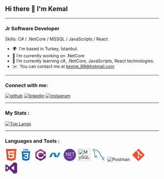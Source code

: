 ## Hi there 👋 I'm Kemal

---

### Jr Software Developer 

Skills: C# / .NetCore / MSSQL / JavaScripts / React 

* 🌍  I'm based in Turkey, İstanbul.
* 🔭 I’m currently working on .NetCore
* 🌱 I’m currently learning c#, .NetCore, JavaScripts, React technologies.
* ✉️  You can contact me at [kemre_99@hotmail.com](mailto:kemre_99@hotmail.com)

---

### Connect with me:

[<img src='https://cdn.jsdelivr.net/npm/simple-icons@3.0.1/icons/github.svg' alt='github' height='40'>](https://github.com/kemalemreerol)  [<img src='https://cdn.jsdelivr.net/npm/simple-icons@3.0.1/icons/linkedin.svg' alt='linkedin' height='40'>]([https://www.linkedin.com/in/kemal-emre-erol-99999421a/](https://www.linkedin.com/in/kemalemreerol/))  [<img src='https://cdn.jsdelivr.net/npm/simple-icons@3.0.1/icons/instagram.svg' alt='instagram' height='40'>](https://www.instagram.com/kemal_emre1/)  

---

### My Stats :

[![Top Langs](https://github-readme-stats.vercel.app/api/top-langs/?username=kemalemreerol&layout=compact&theme=material-palenight)](https://github.com/anuraghazra/github-readme-stats)



---

### Languages and Tools :

<p>
<img src="https://github.com/devicons/devicon/blob/master/icons/html5/html5-original.svg" title="HTML5" alt="HTML" width="40" height="40"/>&nbsp;
<img src="https://github.com/devicons/devicon/blob/master/icons/css3/css3-plain-wordmark.svg"  title="CSS3" alt="CSS" width="40" height="40"/>&nbsp;
<img src="https://github.com/devicons/devicon/blob/master/icons/csharp/csharp-original.svg" title="CSharp" **alt="CSharp" width="40" height="40"/>&nbsp;
<img src="https://github.com/devicons/devicon/blob/master/icons/dot-net/dot-net-original.svg" title="DotNet" **alt="DotNet" width="40" height="40"/>&nbsp;
<img src="https://github.com/devicons/devicon/blob/master/icons/dotnetcore/dotnetcore-original.svg" title="DotNetCore" **alt="DotNetCore" width="40" height="40"/>&nbsp;
<img src="https://github.com/file-icons/DevOpicons/blob/master/svg/msql-server.svg" title="MySQLServer" **alt="MySQLServer" width="40" height="40"/>&nbsp;
<img src="https://github.com/devicons/devicon/blob/master/icons/mysql/mysql-original.svg" title="MySQL"  alt="MySQL" width="40" height="40"/>&nbsp;
<img src="https://www.vectorlogo.zone/logos/getpostman/getpostman-icon.svg" title="Postman"  alt="Postman" width="40" height="40"/>&nbsp;
<img src="https://github.com/devicons/devicon/blob/master/icons/git/git-original.svg" title="Git" **alt="Git" width="40" height="40"/>&nbsp;
<img src="https://github.com/devicons/devicon/blob/master/icons/visualstudio/visualstudio-plain.svg" title="VS" **alt="VS" width="40" height="40"/>&nbsp;
</p>
